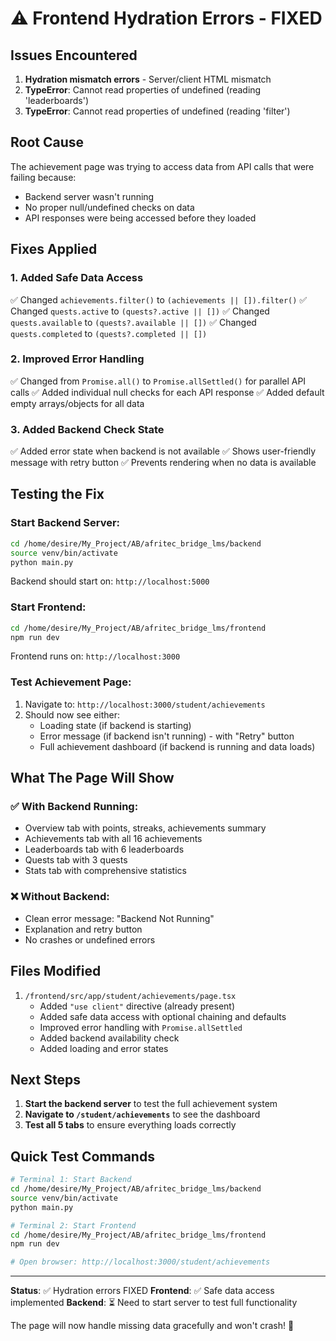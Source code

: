 # ⚠️ Frontend Hydration Errors - FIXED

## Issues Encountered

1. **Hydration mismatch errors** - Server/client HTML mismatch
2. **TypeError**: Cannot read properties of undefined (reading 'leaderboards')
3. **TypeError**: Cannot read properties of undefined (reading 'filter')

## Root Cause

The achievement page was trying to access data from API calls that were failing because:
- Backend server wasn't running
- No proper null/undefined checks on data
- API responses were being accessed before they loaded

## Fixes Applied

### 1. Added Safe Data Access
✅ Changed `achievements.filter()` to `(achievements || []).filter()`
✅ Changed `quests.active` to `(quests?.active || [])`
✅ Changed `quests.available` to `(quests?.available || [])`
✅ Changed `quests.completed` to `(quests?.completed || [])`

### 2. Improved Error Handling
✅ Changed from `Promise.all()` to `Promise.allSettled()` for parallel API calls
✅ Added individual null checks for each API response
✅ Added default empty arrays/objects for all data

### 3. Added Backend Check State
✅ Added error state when backend is not available
✅ Shows user-friendly message with retry button
✅ Prevents rendering when no data is available

## Testing the Fix

### Start Backend Server:
```bash
cd /home/desire/My_Project/AB/afritec_bridge_lms/backend
source venv/bin/activate
python main.py
```

Backend should start on: `http://localhost:5000`

### Start Frontend:
```bash
cd /home/desire/My_Project/AB/afritec_bridge_lms/frontend
npm run dev
```

Frontend runs on: `http://localhost:3000`

### Test Achievement Page:
1. Navigate to: `http://localhost:3000/student/achievements`
2. Should now see either:
   - Loading state (if backend is starting)
   - Error message (if backend isn't running) - with "Retry" button
   - Full achievement dashboard (if backend is running and data loads)

## What The Page Will Show

### ✅ With Backend Running:
- Overview tab with points, streaks, achievements summary
- Achievements tab with all 16 achievements
- Leaderboards tab with 6 leaderboards
- Quests tab with 3 quests
- Stats tab with comprehensive statistics

### ❌ Without Backend:
- Clean error message: "Backend Not Running"
- Explanation and retry button
- No crashes or undefined errors

## Files Modified

1. `/frontend/src/app/student/achievements/page.tsx`
   - Added `"use client"` directive (already present)
   - Added safe data access with optional chaining and defaults
   - Improved error handling with `Promise.allSettled`
   - Added backend availability check
   - Added loading and error states

## Next Steps

1. **Start the backend server** to test the full achievement system
2. **Navigate to `/student/achievements`** to see the dashboard
3. **Test all 5 tabs** to ensure everything loads correctly

## Quick Test Commands

```bash
# Terminal 1: Start Backend
cd /home/desire/My_Project/AB/afritec_bridge_lms/backend
source venv/bin/activate
python main.py

# Terminal 2: Start Frontend  
cd /home/desire/My_Project/AB/afritec_bridge_lms/frontend
npm run dev

# Open browser: http://localhost:3000/student/achievements
```

---

**Status**: ✅ Hydration errors FIXED
**Frontend**: ✅ Safe data access implemented
**Backend**: ⏳ Need to start server to test full functionality

The page will now handle missing data gracefully and won't crash! 🎉
